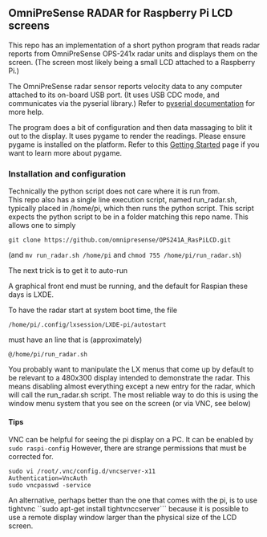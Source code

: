 ## OmniPreSense RADAR for Raspberry Pi LCD screens

This repo has an implementation of a short python program that reads
radar reports from OmniPreSense OPS-241x radar units and displays
them on the screen.  (The screen most likely being a small LCD attached 
to a Raspberry Pi.)

The OmniPreSense radar sensor reports velocity data to any computer 
attached to its on-board USB port.  (It uses USB CDC mode, and communicates via the 
pyserial library.)  Refer to [pyserial documentation](https://pythonhosted.org/pyserial/pyserial.html#installation) 
for more help. 

The program does a bit of configuration and then data massaging to blit it 
out to the display.  It uses pygame to render the readings.  Please ensure 
pygame is installed on the platform.  Refer to this [Getting Started](https://www.pygame.org/wiki/GettingStarted)
page if you want to learn more about pygame.

### Installation and configuration

Technically the python script does not care where it is run from.  
This repo also has a single line execution script, named run_radar.sh, 
typically placed in /home/pi, which then runs the python script. 
This script expects the python script to be in a folder matching this repo 
name.  This allows one to simply 

```
git clone https://github.com/omnipresense/OPS241A_RasPiLCD.git
```

(and ```mv run_radar.sh /home/pi``` and ```chmod 755 /home/pi/run_radar.sh```)

The next trick is to get it to auto-run

A graphical front end must be running, and the default for Raspian these days
is LXDE.   

To have the radar start at system boot time, the file 
```
/home/pi/.config/lxsession/LXDE-pi/autostart
```
must have an line that is (approximately)
```
@/home/pi/run_radar.sh
```

You probably want to manipulate the LX menus that come up by default to be relevant to a 480x300 display intended to demonstrate the radar.  This means disabling almost everything except a new entry for the radar, which will call the run_radar.sh script.
The most reliable way to do this is using the window menu system that you see on the screen (or via VNC, see below)

#### Tips
VNC can be helpful for seeing the pi display on a PC.
It can be enabled by ```sudo raspi-config```
However, there are strange permissions that must be corrected for. 
```
sudo vi /root/.vnc/config.d/vncserver-x11
Authentication=VncAuth
sudo vncpasswd -service
```

An alternative, perhaps better than the one that comes with the pi, is to use tightvnc ``sudo apt-get install tightvnccserver``` because it is possible to use a remote display window larger than the physical size of the LCD screen.  


 
